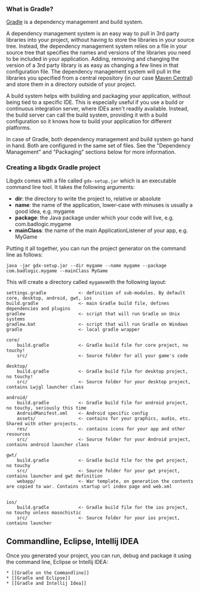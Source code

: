 ### What is Gradle?
[Gradle](http://www.gradle.org/) is a dependency management and build system. 

A dependency management system is an easy way to pull in 3rd party libraries into your project, without having to store the libraries in your source tree. Instead, the dependency management system relies on a file in your source tree that specifies the names and versions of the libraries you need to be included in your application. Adding, removing and changing the version of a 3rd party library is as easy as changing a few lines in that configuration file. The dependency management system will pull in the libraries you specified from a central repository (in our case [Maven Central](http://search.maven.org/)) and store them in a directory outside of your project.

A build system helps with building and packaging your application, without being tied to a specific IDE. This is especially useful if you use a build or continuous integration server, where IDEs aren't readily available. Instead, the build server can call the build system, providing it with a build configuration so it knows how to build your application for different platforms.

In case of Gradle, both dependency management and build system go hand in hand. Both are configured in the same set of files. See the "Dependency Management" and "Packaging" sections below for more information.

### Creating a libgdx Gradle project
Libgdx comes with a file called `gdx-setup.jar` which is an executable command line tool. It takes the following arguments:

* **dir**: the directory to write the project to, relative or absolute
* **name**: the name of the application, lower-case with minuses is usually a good idea, e.g. mygame
* **package**: the Java package under which your code will live, e.g. com.badlogic.mygame
* **mainClass**: the name of the main ApplicationListener of your app, e.g. MyGame

Putting it all together, you can run the project generator on the command line as follows:

`java -jar gdx-setup.jar --dir mygame --name mygame --package com.badlogic.mygame --mainClass MyGame`

This will create a directory called `mygame`with the following layout:

```
settings.gradle            <- definition of sub-modules. By default core, desktop, android, gwt, ios
build.gradle               <- main Gradle build file, defines dependencies and plugins
gradlew                    <- script that will run Gradle on Unix systems
gradlew.bat                <- script that will run Gradle on Windows
gradle                     <- local gradle wrapper

core/
    build.gradle           <- Gradle build file for core project, no touchy!
    src/                   <- Source folder for all your game's code

desktop/
    build.gradle           <- Gradle build file for desktop project, no touchy!
    src/                   <- Source folder for your desktop project, contains Lwjgl launcher class

android/
    build.gradle           <- Gradle build file for android project, no touchy, seriously this time
    AndroidManifest.xml    <- Android specific config
    assets/                <- contains for your graphics, audio, etc.  Shared with other projects.
    res/                   <- contains icons for your app and other resources
    src/                   <- Source folder for your Android project, contains android launcher class

gwt/
    build.gradle           <- Gradle build file for the gwt project, no touchy
    src/                   <- Source folder for your gwt project, contains launcher and gwt definition
    webapp/                <- War template, on generation the contents are copied to war. Contains startup url index page and web.xml


ios/
    build.gradle           <- Gradle build file for the ios project, no touchy unless masochistic
    src/                   <- Source folder for your ios project, contains launcher
```

## Commandline, Eclipse, Intellij IDEA
Once you generated your project, you can run, debug and package it using the command line, Eclipse or Intellij IDEA:

    * [[Gradle on the Commandline]]
    * [[Gradle and Eclipse]]
    * [[Gradle and Intellij Idea]]